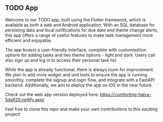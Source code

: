 ## TODO App

Welcome to our TODO app, built using the Flutter framework, which is available as both a web and Android application. With an SQL database for persisting data and local notifications for due date and theme change alerts, this app offers a range of useful features to make task management more efficient and enjoyable.

The app boasts a user-friendly interface, complete with customisation options for adding tasks and two theme options - light and dark. Users can also sign up and log in to access their personal task list.

While the app is already functional, there is always room for improvement. We plan to add more widget and unit tests to ensure the app is running smoothly, complete the signup and login flow, and integrate with a FastAPI backend. Additionally, we aim to deploy the app on iOS in the near future.

Check out the web app version deployed here: https://comforting-halva-5da920.netlify.app/

Feel free to clone this repo and make your own contributions to this exciting project!
